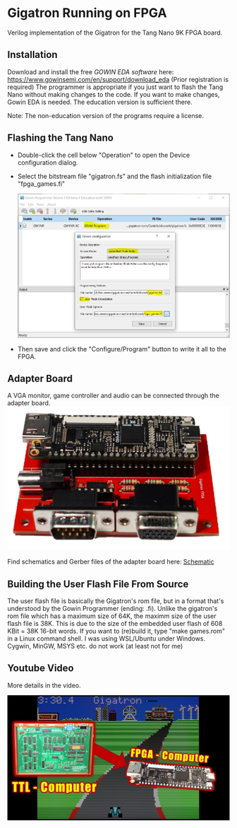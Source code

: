 # Gigatron Running on FPGA
Verilog implementation of the Gigatron for the Tang Nano 9K FPGA board.

## Installation
Download and install the free *GOWIN EDA software* here: https://www.gowinsemi.com/en/support/download_eda (Prior registration is required)
The programmer is appropriate if you just want to flash the Tang Nano without making changes to the code. If you want to make changes, Gowin EDA is needed. The education version is sufficient there.

Note: The non-education version of the programs require a license. 

## Flashing the Tang Nano
- Double-click the cell below "Operation" to open the Device configuration dialog.
- Select the bitstream file "gigatron.fs" and the flash initialization file "fpga_games.fi"


    <img src="images/programmer.JPG" width="800">

- Then save and click the "Configure/Program" button to write it all to the FPGA.

## Adapter Board
A VGA monitor, game controller and audio can be connected through the adapter board.
<img src="images/board.png" width="800">

Find schematics and Gerber files of the adapter board here: [Schematic](schematic)

## Building the User Flash File From Source
The user flash file is basically the Gigatron's rom file, but in a format that's understood by the Gowin Programmer (ending: .fi). Unlike the gigatron's rom file which has a maximum size of 64K, the maximm size of the user flash file is 38K. This is due to the size of the embedded user flash of 608 KBit = 38K 16-bit words.
If you want to (re)build it, type "make games.rom" in a Linux command shell. I was using WSL/Ubuntu under Windows. Cygwin, MinGW, MSYS etc. do not work (at least not for me) 

## Youtube Video
More details in the video.

<a href="https://youtu.be/_SiCv_uo2bY"><img src="images/thumbnail.jpg" width="800"></a>


